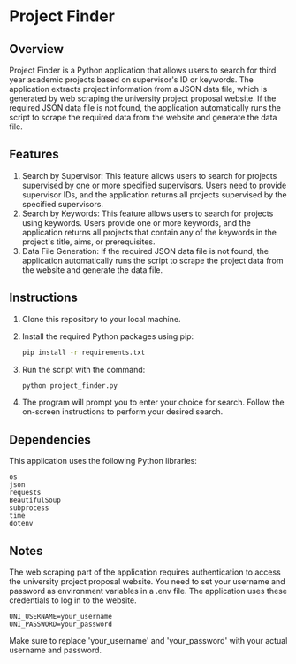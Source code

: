 # Project Finder


## Overview

Project Finder is a Python application that allows users to search for third year academic projects based on supervisor's ID or keywords. The application extracts project information from a JSON data file, which is generated by web scraping the university project proposal website. If the required JSON data file is not found, the application automatically runs the script to scrape the required data from the website and generate the data file.

## Features

1. Search by Supervisor: This feature allows users to search for projects supervised by one or more specified supervisors. Users need to provide supervisor IDs, and the application returns all projects supervised by the specified supervisors.
2. Search by Keywords: This feature allows users to search for projects using keywords. Users provide one or more keywords, and the application returns all projects that contain any of the keywords in the project's title, aims, or prerequisites.
3. Data File Generation: If the required JSON data file is not found, the application automatically runs the script to scrape the project data from the website and generate the data file.

## Instructions

1. Clone this repository to your local machine.

2. Install the required Python packages using pip:
    ```bash
    pip install -r requirements.txt
    ```
   
3. Run the script with the command:
    ```bash
    python project_finder.py
    ```

4. The program will prompt you to enter your choice for search. Follow the on-screen instructions to perform your desired search.

## Dependencies

This application uses the following Python libraries:

    os
    json
    requests
    BeautifulSoup
    subprocess
    time
    dotenv

## Notes

The web scraping part of the application requires authentication to access the university project proposal website. You need to set your username and password as environment variables in a .env file. The application uses these credentials to log in to the website.

```env
UNI_USERNAME=your_username
UNI_PASSWORD=your_password
```
Make sure to replace 'your_username' and 'your_password' with your actual username and password.

